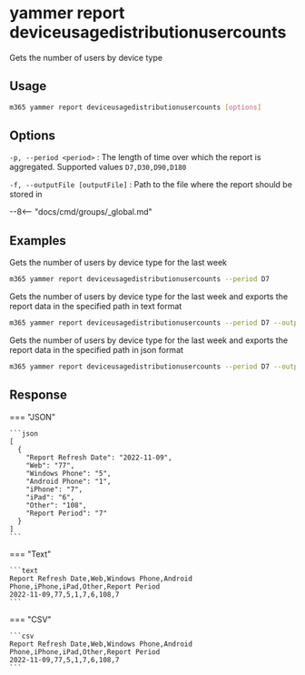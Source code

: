 # yammer report deviceusagedistributionusercounts

Gets the number of users by device type

## Usage

```sh
m365 yammer report deviceusagedistributionusercounts [options]
```

## Options

`-p, --period <period>`
: The length of time over which the report is aggregated. Supported values `D7,D30,D90,D180`

`-f, --outputFile [outputFile]`
: Path to the file where the report should be stored in

--8<-- "docs/cmd/groups/_global.md"

## Examples

Gets the number of users by device type for the last week

```sh
m365 yammer report deviceusagedistributionusercounts --period D7
```

Gets the number of users by device type for the last week and exports the report data in the specified path in text format

```sh
m365 yammer report deviceusagedistributionusercounts --period D7 --output text > "deviceusagedistributionusercounts.txt"
```

Gets the number of users by device type for the last week and exports the report data in the specified path in json format

```sh
m365 yammer report deviceusagedistributionusercounts --period D7 --output json > "deviceusagedistributionusercounts.json"
```

## Response

=== "JSON"

    ```json
    [
      {
        "Report Refresh Date": "2022-11-09",
        "Web": "77",
        "Windows Phone": "5",
        "Android Phone": "1",
        "iPhone": "7",
        "iPad": "6",
        "Other": "108",
        "Report Period": "7"
      }
    ]
    ```

=== "Text"

    ```text
    Report Refresh Date,Web,Windows Phone,Android Phone,iPhone,iPad,Other,Report Period
    2022-11-09,77,5,1,7,6,108,7
    ```

=== "CSV"

    ```csv
    Report Refresh Date,Web,Windows Phone,Android Phone,iPhone,iPad,Other,Report Period
    2022-11-09,77,5,1,7,6,108,7
    ```
